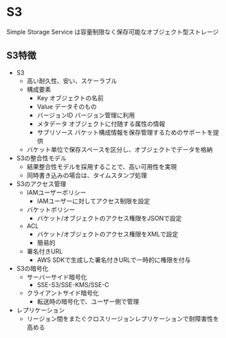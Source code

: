 # S3

Simple Storage Service は容量制限なく保存可能なオブジェクト型ストレージ

## S3特徴

- S3
  - 高い耐久性、安い、スケーラブル
  - 構成要素
	- Key オブジェクトの名前
    - Value データそのもの
	- バージョンID バージョン管理に利用
    - メタデータ オブジェクトに付随する属性の情報
    - サブリソース バケット構成情報を保存管理するためのサポートを提供
  - バケット単位で保存スペースを区分し、オブジェクトでデータを格納
- S3の整合性モデル
  - 結果整合性モデルを採用することで、高い可用性を実現
  - 同時書き込みの場合は、タイムスタンプ処理
- S3のアクセス管理
  - IAMユーザーポリシー
    - IAMユーザーに対してアクセス制限を設定
  - バケットポリシー
    - バケット/オブジェクトのアクセス権限をJSONで設定
  - ACL
    - バケット/オブジェクトのアクセス権限をXMLで設定
	- 簡易的
  - 署名付きURL
    - AWS SDKで生成した署名付きURLで一時的に権限を付与
- S3の暗号化
  - サーバーサイド暗号化
    - SSE-S3/SSE-KMS/SSE-C
  - クライアントサイド暗号化
    - 転送時の暗号化で、ユーザー側で管理
- レプリケーション
  - リージョン間をまたぐクロスリージョンレプリケーションで耐障害性を高める
  
